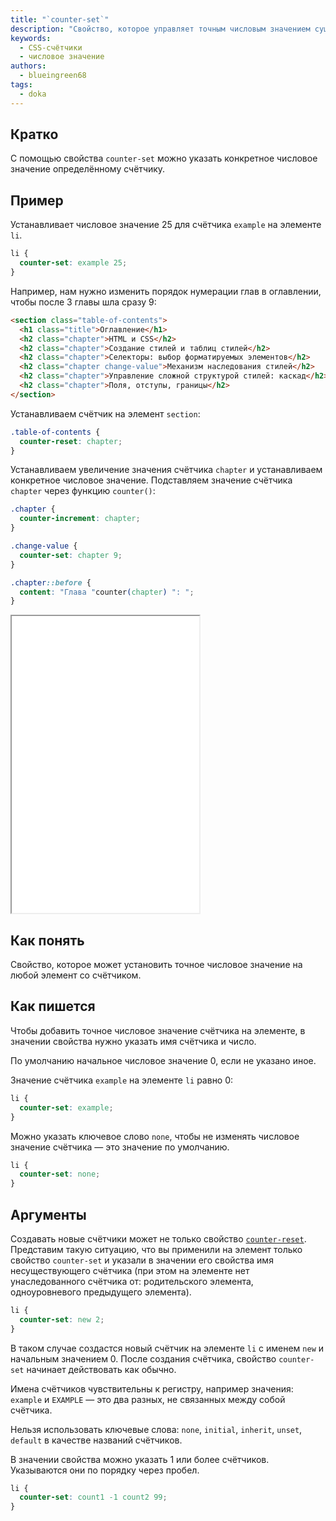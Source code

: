 ```yaml
---
title: "`counter-set`"
description: "Свойство, которое управляет точным числовым значением существующих счётчиков"
keywords:
  - CSS-счётчики
  - числовое значение
authors:
  - blueingreen68
tags:
  - doka
---
```


## Кратко

С помощью свойства `counter-set` можно указать конкретное числовое значение определённому счётчику.

## Пример

Устанавливает числовое значение 25 для счётчика `example` на элементе `li`.

```css
li {
  counter-set: example 25;
}
```
Например, нам нужно изменить порядок нумерации глав в оглавлении, чтобы после 3 главы шла сразу 9:

```html
<section class="table-of-contents">
  <h1 class="title">Оглавление</h1>
  <h2 class="chapter">HTML и CSS</h2>
  <h2 class="chapter">Создание стилей и таблиц стилей</h2>
  <h2 class="chapter">Селекторы: выбор форматируемых элементов</h2>
  <h2 class="chapter change-value">Механизм наследования стилей</h2>
  <h2 class="chapter">Управление сложной структурой стилей: каскад</h2>
  <h2 class="chapter">Поля, отступы, границы</h2>
</section>
```

Устанавливаем счётчик на элемент `section`:

```css
.table-of-contents {
  counter-reset: chapter;
}
```

Устанавливаем увеличение значения счётчика `сhapter` и устанавливаем конкретное числовое значение. Подставляем значение счётчика `chapter` через функцию `counter()`:

```css
.chapter {
  counter-increment: chapter;
}

.change-value {
  counter-set: chapter 9;
}

.chapter::before {
  content: "Глава "counter(chapter) ": ";
}
```

<iframe title="Демонстрация свойства" src="demos/counter-set-example" height="475"></iframe>

## Как понять

Свойство, которое может установить точное числовое значение на любой элемент со счётчиком.

## Как пишется

Чтобы добавить точное числовое значение счётчика на элементе, в значении свойства нужно указать имя счётчика и число.

По умолчанию начальное числовое значение 0, если не указано иное.

Значение счётчика `example` на элементе `li` равно 0:

```css
li {
  counter-set: example;
}
```

Можно указать ключевое слово `none`, чтобы не изменять числовое значение счётчика — это значение по умолчанию.

```css
li {
  counter-set: none;
}
```

## Аргументы

Создавать новые счётчики может не только свойство [`counter-reset`](/css/counter-reset/). Представим такую ситуацию, что вы применили на элемент только свойство `counter-set` и указали в значении его свойства имя несуществующего счётчика (при этом на элементе нет унаследованного счётчика от: родительского элемента, одноуровневого предыдущего элемента).

```css
li {
  counter-set: new 2;
}
```

В таком случае создастся новый счётчик на элементе `li` с именем `new` и начальным значением 0. После создания счётчика, свойство `counter-set` начинает действовать как обычно.

Имена счётчиков чувствительны к регистру, например значения: `example` и `EXAMPLE` — это два разных, не связанных между собой счётчика.

Нельзя использовать ключевые слова: `none`, `initial`, `inherit`, `unset`, `default` в качестве названий счётчиков.

В значении свойства можно указать 1 или более счётчиков. Указываются они по порядку через пробел.

```css
li {
  counter-set: count1 -1 count2 99;
}
```


